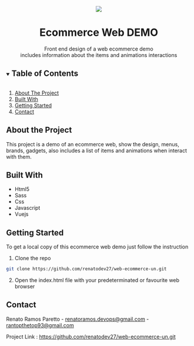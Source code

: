 <div align="center">
  <img src="https://user-images.githubusercontent.com/73003319/134998389-78b194a8-4501-48d3-9228-45c1944afae0.png">
  <h1>Ecommerce Web DEMO</h1>
  <label>Front end design of a web ecommerce demo <br> includes information about the items and animations interactions</h6>
</div>

<details open="open">
  <summary><h2 style="display: inline-block">Table of Contents</h2></summary>
  <ol>
    <li> <a href="#about-the-project">About The Project</a> </li>
    <li> <a href="#built-with">Built With</a></li>
    <li> <a href="#getting-started">Getting Started</a> </li>
    <li><a href="#contact">Contact</a></li>
  </ol>
</details>

## About the Project
This project is a demo of an ecommerce web, show the design, menus, brands, gadgets, also includes a list of items and animations when interact with them.

## Built With
- Html5
- Sass
- Css
- Javascript
- Vuejs

## Getting Started
To get a local copy of this ecommerce web demo just follow the instruction

1. Clone the repo

````sh
git clone https://github.com/renatodev27/web-ecommerce-un.git
````
2. Open the index.html file with your predeterminated or favourite web browser

## Contact

Renato Ramos Paretto - renatoramos.devops@gmail.com - rantopthetop93@gmail.com

Project Link : https://github.com/renatodev27/web-ecommerce-un.git
